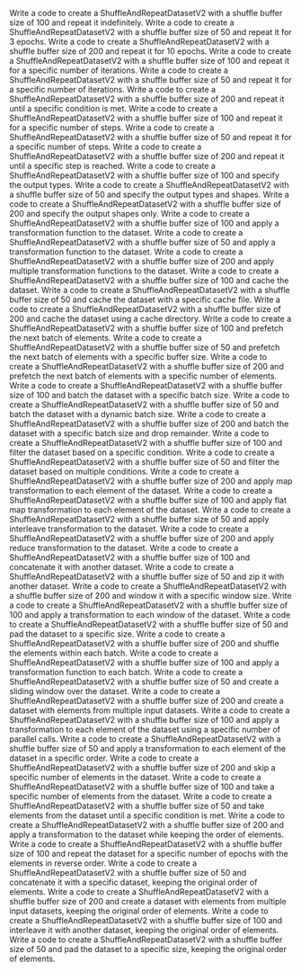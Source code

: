 Write a code to create a ShuffleAndRepeatDatasetV2 with a shuffle buffer size of 100 and repeat it indefinitely.
Write a code to create a ShuffleAndRepeatDatasetV2 with a shuffle buffer size of 50 and repeat it for 3 epochs.
Write a code to create a ShuffleAndRepeatDatasetV2 with a shuffle buffer size of 200 and repeat it for 10 epochs.
Write a code to create a ShuffleAndRepeatDatasetV2 with a shuffle buffer size of 100 and repeat it for a specific number of iterations.
Write a code to create a ShuffleAndRepeatDatasetV2 with a shuffle buffer size of 50 and repeat it for a specific number of iterations.
Write a code to create a ShuffleAndRepeatDatasetV2 with a shuffle buffer size of 200 and repeat it until a specific condition is met.
Write a code to create a ShuffleAndRepeatDatasetV2 with a shuffle buffer size of 100 and repeat it for a specific number of steps.
Write a code to create a ShuffleAndRepeatDatasetV2 with a shuffle buffer size of 50 and repeat it for a specific number of steps.
Write a code to create a ShuffleAndRepeatDatasetV2 with a shuffle buffer size of 200 and repeat it until a specific step is reached.
Write a code to create a ShuffleAndRepeatDatasetV2 with a shuffle buffer size of 100 and specify the output types.
Write a code to create a ShuffleAndRepeatDatasetV2 with a shuffle buffer size of 50 and specify the output types and shapes.
Write a code to create a ShuffleAndRepeatDatasetV2 with a shuffle buffer size of 200 and specify the output shapes only.
Write a code to create a ShuffleAndRepeatDatasetV2 with a shuffle buffer size of 100 and apply a transformation function to the dataset.
Write a code to create a ShuffleAndRepeatDatasetV2 with a shuffle buffer size of 50 and apply a transformation function to the dataset.
Write a code to create a ShuffleAndRepeatDatasetV2 with a shuffle buffer size of 200 and apply multiple transformation functions to the dataset.
Write a code to create a ShuffleAndRepeatDatasetV2 with a shuffle buffer size of 100 and cache the dataset.
Write a code to create a ShuffleAndRepeatDatasetV2 with a shuffle buffer size of 50 and cache the dataset with a specific cache file.
Write a code to create a ShuffleAndRepeatDatasetV2 with a shuffle buffer size of 200 and cache the dataset using a cache directory.
Write a code to create a ShuffleAndRepeatDatasetV2 with a shuffle buffer size of 100 and prefetch the next batch of elements.
Write a code to create a ShuffleAndRepeatDatasetV2 with a shuffle buffer size of 50 and prefetch the next batch of elements with a specific buffer size.
Write a code to create a ShuffleAndRepeatDatasetV2 with a shuffle buffer size of 200 and prefetch the next batch of elements with a specific number of elements.
Write a code to create a ShuffleAndRepeatDatasetV2 with a shuffle buffer size of 100 and batch the dataset with a specific batch size.
Write a code to create a ShuffleAndRepeatDatasetV2 with a shuffle buffer size of 50 and batch the dataset with a dynamic batch size.
Write a code to create a ShuffleAndRepeatDatasetV2 with a shuffle buffer size of 200 and batch the dataset with a specific batch size and drop remainder.
Write a code to create a ShuffleAndRepeatDatasetV2 with a shuffle buffer size of 100 and filter the dataset based on a specific condition.
Write a code to create a ShuffleAndRepeatDatasetV2 with a shuffle buffer size of 50 and filter the dataset based on multiple conditions.
Write a code to create a ShuffleAndRepeatDatasetV2 with a shuffle buffer size of 200 and apply map transformation to each element of the dataset.
Write a code to create a ShuffleAndRepeatDatasetV2 with a shuffle buffer size of 100 and apply flat map transformation to each element of the dataset.
Write a code to create a ShuffleAndRepeatDatasetV2 with a shuffle buffer size of 50 and apply interleave transformation to the dataset.
Write a code to create a ShuffleAndRepeatDatasetV2 with a shuffle buffer size of 200 and apply reduce transformation to the dataset.
Write a code to create a ShuffleAndRepeatDatasetV2 with a shuffle buffer size of 100 and concatenate it with another dataset.
Write a code to create a ShuffleAndRepeatDatasetV2 with a shuffle buffer size of 50 and zip it with another dataset.
Write a code to create a ShuffleAndRepeatDatasetV2 with a shuffle buffer size of 200 and window it with a specific window size.
Write a code to create a ShuffleAndRepeatDatasetV2 with a shuffle buffer size of 100 and apply a transformation to each window of the dataset.
Write a code to create a ShuffleAndRepeatDatasetV2 with a shuffle buffer size of 50 and pad the dataset to a specific size.
Write a code to create a ShuffleAndRepeatDatasetV2 with a shuffle buffer size of 200 and shuffle the elements within each batch.
Write a code to create a ShuffleAndRepeatDatasetV2 with a shuffle buffer size of 100 and apply a transformation function to each batch.
Write a code to create a ShuffleAndRepeatDatasetV2 with a shuffle buffer size of 50 and create a sliding window over the dataset.
Write a code to create a ShuffleAndRepeatDatasetV2 with a shuffle buffer size of 200 and create a dataset with elements from multiple input datasets.
Write a code to create a ShuffleAndRepeatDatasetV2 with a shuffle buffer size of 100 and apply a transformation to each element of the dataset using a specific number of parallel calls.
Write a code to create a ShuffleAndRepeatDatasetV2 with a shuffle buffer size of 50 and apply a transformation to each element of the dataset in a specific order.
Write a code to create a ShuffleAndRepeatDatasetV2 with a shuffle buffer size of 200 and skip a specific number of elements in the dataset.
Write a code to create a ShuffleAndRepeatDatasetV2 with a shuffle buffer size of 100 and take a specific number of elements from the dataset.
Write a code to create a ShuffleAndRepeatDatasetV2 with a shuffle buffer size of 50 and take elements from the dataset until a specific condition is met.
Write a code to create a ShuffleAndRepeatDatasetV2 with a shuffle buffer size of 200 and apply a transformation to the dataset while keeping the order of elements.
Write a code to create a ShuffleAndRepeatDatasetV2 with a shuffle buffer size of 100 and repeat the dataset for a specific number of epochs with the elements in reverse order.
Write a code to create a ShuffleAndRepeatDatasetV2 with a shuffle buffer size of 50 and concatenate it with a specific dataset, keeping the original order of elements.
Write a code to create a ShuffleAndRepeatDatasetV2 with a shuffle buffer size of 200 and create a dataset with elements from multiple input datasets, keeping the original order of elements.
Write a code to create a ShuffleAndRepeatDatasetV2 with a shuffle buffer size of 100 and interleave it with another dataset, keeping the original order of elements.
Write a code to create a ShuffleAndRepeatDatasetV2 with a shuffle buffer size of 50 and pad the dataset to a specific size, keeping the original order of elements.